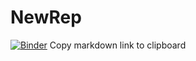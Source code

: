 # NewRep
[![Binder](https://mybinder.org/badge_logo.svg)](https://mybinder.org/v2/gh/lcesquivel10/NewRep.git/master)
Copy markdown link to clipboard
